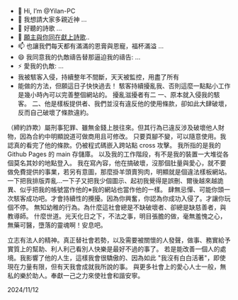 - 👋 Hi, I’m @Yilan-PC
- 👀 我想請大家多親近神 ...
- 🌱 好聽的詩歌 ...
- 💞️  [願主與你同在獻上詩歌](https://music.youtube.com/playlist?list=RDCLAK5uy_lMzXQA761IIDTLJJwgpD67INZ8lL6UsVU&playnext=1&si=Kegjm1QgCnZjDQwA)..
- 📫 也讓我們每天都有滿滿的恩膏與恩寵，福杯滿溢 ...
- 😄 我同意我的仇敵禱告替那逼迫我的禱告: ...
- ⚡ 愛我的仇敵: ...
- 我被駭客入侵，持續整年不間斷，天天被監控，用盡了所有
- 能做的方法，但願這日子快快過去！
駭客持續擾亂我、否則這麼一點點小工作是幾小時內可以完善整個網站的。
擾亂滋擾者有二
一、原本就入侵我的駭客。
二、他是樣板提供者、我們並沒有違反他的使用條款，卻如此大肆破壞，反而自己破壞了條款違約。

（締約詐欺）屬刑事犯罪、雖無金錢上肢往來。但其行為已違反涉及破壞他人財物，因為合約中明顯說道可做商用且可修改。
只要頁腳不變，可以隨意使用。我認真的看完了他的條款。仍被程式碼嵌入跨站點 cross 攻擊。
我所指的是我的 Github Pages 的 main 存儲庫。
以及我的工作階段，有不是我的裝置一大堆從各個莫名其妙的地點登入。
我在寫內容，他在搞破壞，沒那個肚量與愛心，就不要做免費提供的事業，若另有意圖，那麼掛羊頭賣狗肉，明顯就是個違法樣板網站。
一下把我排版弄亂…一下子又把我少個圖示、起初我覺得是誤刪、爾後越來越詭異、似乎把我的帳號當作他的※我的網站也當作他的一樣。
肆無忌憚、可能你頭一次駭客成功吧。才會持續性的攪擾。因為你興奮，你認為你成功入侵了。才讓你玩個不停。
無知幼稚的行為。為什麼這社會總是不缺破壞者、卻總是缺慈善者，與教導師。
什麼世道。光天化日之下，不法之事，明目張膽的做，毫無羞愧之心，無藥可醫，墮落的靈魂啊！安息吧。


立志有法人的精神。真正替社會若勢，以及需要被關懷的人發聲，做事、務實給予實質上的幫助、利人利己看別人快樂是最好不過的事了。
若是能改善一個人的處境。我影響了他的人生，這樣我會很驕傲的、因為如此 "我沒有白白活著"，即使現在力量有限，但有天我會成就我所說的事。
與更多社會上的愛心人士一般，無私的樂於助人。奉獻一己之力來使社會和諧安寧。

2024/11/12
